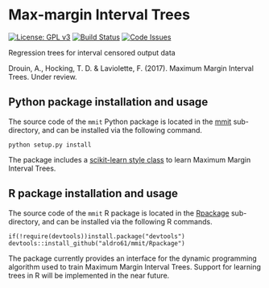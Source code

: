 # Max-margin Interval Trees

[![License: GPL v3](https://img.shields.io/badge/License-GPL%20v3-blue.svg)](http://www.gnu.org/licenses/gpl-3.0)
[![Build Status](https://travis-ci.org/aldro61/mmit.svg?branch=master)](https://travis-ci.org/aldro61/mmit)
[![Code Issues](https://www.quantifiedcode.com/api/v1/project/334605d421f0460ba846af83ebff870d/badge.svg)](https://www.quantifiedcode.com/app/project/334605d421f0460ba846af83ebff870d)

Regression trees for interval censored output data

Drouin, A., Hocking, T. D. & Laviolette, F. (2017). Maximum Margin Interval Trees. Under review.

## Python package installation and usage

The source code of the `mmit` Python package is located in the [mmit](mmit) sub-directory, and can be installed via the following command.

```
python setup.py install
```

The package includes a [scikit-learn style class](https://github.com/aldro61/mmit/blob/master/mmit/learning.py#L35) to learn Maximum Margin Interval Trees.

## R package installation and usage

The source code of the `mmit` R package is located in the
[Rpackage](Rpackage) sub-directory, and can be installed via the following R
commands.

```
if(!require(devtools))install.package("devtools")
devtools::install_github("aldro61/mmit/Rpackage")
```

The package currently provides an interface for the dynamic programming algorithm used to train Maximum Margin Interval Trees. Support for learning trees in R will be implemented in the near future.
